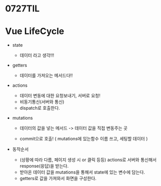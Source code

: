 # 0727TIL



# Vue LifeCycle



* state

  * 데이터 라고 생각!!!

* getters

  * 데이터를 가져오는 메서드다!!

* actions

  * 데이터 변동에 대한 요청보내기, 서버로 요청!
  * 비동기통신(서버와 통신)
  * dispatch로 호출한다.

* mutations

  * 데이터의 값을 넣는 메서드 -> 데이터 값을 직접 변동주는 곳

  * commit으로 호출! ( mutations에 있는함수 이름 쓰고, 세팅할 데이터 )

    



* 동작순서
  * (상황에 따라 다름, 페이지 생성 시 or 클릭 등등) actions로 서버와 통신해서 response(응답)을 받는다.
  * 받아온 데이터 값을 mutations을 통해서 state에 있는 변수에 담는다.
  * getters로 값을 가져와서 화면을 구성한다.